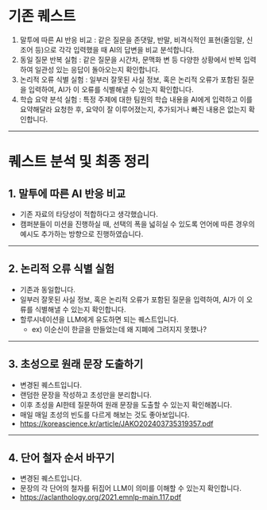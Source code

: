 # 기존 퀘스트

1. 말투에 따른 AI 반응 비교
   : 같은 질문을 존댓말, 반말, 비격식적인 표현(줄임말, 신조어 등)으로 각각 입력했을 때 AI의 답변을 비교 분석합니다.
2. 동일 질문 반복 실험
   : 같은 질문을 시간차, 문맥화 변 등 다양한 상황에서 반복 입력하여 일관성 있는 응답이 돌아오는지 확인합니다.
3. 논리적 오류 식별 실험
   : 일부러 잘못된 사실 정보, 혹은 논리적 오류가 포함된 질문을 입력하여, AI가 이 오류를 식별해낼 수 있는지 확인합니다.
4. 학습 요약 분석 실험
   : 특정 주제에 대한 팀원의 학습 내용을 AI에게 입력하고 이를 요약해달라 요청한 후, 요약이 잘 이루어졌는지, 추가되거나 빠진 내용은 없는지 확인합니다.

---

# 퀘스트 분석 및 최종 정리

## 1. 말투에 따른 AI 반응 비교

- 기존 자료의 타당성이 적합하다고 생각했습니다.
- 캠퍼분들이 미션을 진행하실 때, 선택의 폭을 넓히실 수 있도록 언어에 따른 경우의 예시도 추가하는 방향으로 진행하였습니다.

---

## 2. 논리적 오류 식별 실험

- 기존과 동일합니다.
- 일부러 잘못된 사실 정보, 혹은 논리적 오류가 포함된 질문을 입력하여, AI가 이 오류를 식별해낼 수 있는지 확인합니다.
- 할루시네이션을 LLM에게 유도하면 되는 퀘스트입니다.
  - ex) 이순신이 한글을 만들었는데 왜 지폐에 그려지지 못했나?

---

## 3. 초성으로 원래 문장 도출하기

- 변경된 퀘스트입니다.
- 랜덤한 문장을 작성하고 초성만을 분리합니다.
- 이후 초성을 AI한테 질문하여 원래 문장을 도출할 수 있는지 확인해봅니다.
- 매일 매일 초성의 빈도를 다르게 해보는 것도 좋아보입니다.
- https://koreascience.kr/article/JAKO202403735319357.pdf

---

## 4. 단어 철자 순서 바꾸기

- 변경된 퀘스트입니다.
- 문장의 각 단어의 철자를 뒤집어 LLM이 의미를 이해할 수 있는지 확인합니다.
- https://aclanthology.org/2021.emnlp-main.117.pdf
